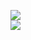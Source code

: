 [![](https://img.shields.io/badge/Made%20With-Github%20Spray-lightgrey.svg?style=for-the-badge&logo=github)](https://github.com/Annihil/github-spray#5239)  
[![](https://i.imgur.com/2DrTn0Z.gif)](https://github.com/Annihil/github-spray)